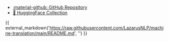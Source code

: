 - [:material-github: GitHub Repository](https://github.com/LazarusNLP/machine-translation)
- [🤗 HuggingFace Collection](https://huggingface.co/collections/LazarusNLP/indot5-6541fbdfa385933e811c2e1f)

{{ external_markdown('https://raw.githubusercontent.com/LazarusNLP/machine-translation/main/README.md', '') }}